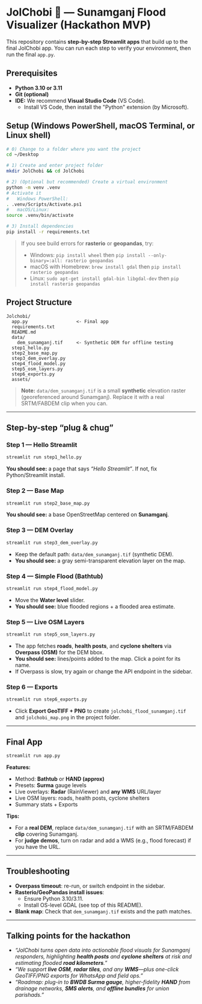 # JolChobi 🌊 — Sunamganj Flood Visualizer (Hackathon MVP)

This repository contains **step-by-step Streamlit apps** that build up to the final JolChobi app.
You can run each step to verify your environment, then run the final `app.py`.

## Prerequisites
- **Python 3.10 or 3.11**
- **Git (optional)**
- **IDE:** We recommend **Visual Studio Code** (VS Code).
  - Install VS Code, then install the "Python" extension (by Microsoft).

## Setup (Windows PowerShell, macOS Terminal, or Linux shell)
```bash
# 0) Change to a folder where you want the project
cd ~/Desktop

# 1) Create and enter project folder
mkdir JolChobi && cd JolChobi

# 2) (Optional but recommended) Create a virtual environment
python -m venv .venv
# Activate it
#   Windows PowerShell:
. .venv/Scripts/Activate.ps1
#   macOS/Linux:
source .venv/bin/activate

# 3) Install dependencies
pip install -r requirements.txt
```

> If you see build errors for **rasterio** or **geopandas**, try:
> - Windows: `pip install wheel` then `pip install --only-binary=:all: rasterio geopandas`
> - macOS with Homebrew: `brew install gdal` then `pip install rasterio geopandas`
> - Linux: `sudo apt-get install gdal-bin libgdal-dev` then `pip install rasterio geopandas`

## Project Structure
```
Jolchobi/
  app.py                  <- Final app
  requirements.txt
  README.md
  data/
    dem_sunamganj.tif     <- Synthetic DEM for offline testing
  step1_hello.py
  step2_base_map.py
  step3_dem_overlay.py
  step4_flood_model.py
  step5_osm_layers.py
  step6_exports.py
  assets/
```
> **Note:** `data/dem_sunamganj.tif` is a small **synthetic** elevation raster (georeferenced around Sunamganj).
> Replace it with a real SRTM/FABDEM clip when you can.

---

## Step-by-step “plug & chug”

### Step 1 — Hello Streamlit
```bash
streamlit run step1_hello.py
```
**You should see:** a page that says *“Hello Streamlit”*. If not, fix Python/Streamlit install.

### Step 2 — Base Map
```bash
streamlit run step2_base_map.py
```
**You should see:** a base OpenStreetMap centered on **Sunamganj**.

### Step 3 — DEM Overlay
```bash
streamlit run step3_dem_overlay.py
```
- Keep the default path: `data/dem_sunamganj.tif` (synthetic DEM).
- **You should see:** a gray semi-transparent elevation layer on the map.

### Step 4 — Simple Flood (Bathtub)
```bash
streamlit run step4_flood_model.py
```
- Move the **Water level** slider.
- **You should see:** blue flooded regions + a flooded area estimate.

### Step 5 — Live OSM Layers
```bash
streamlit run step5_osm_layers.py
```
- The app fetches **roads**, **health posts**, and **cyclone shelters** via **Overpass (OSM)** for the DEM bbox.
- **You should see:** lines/points added to the map. Click a point for its name.
- If Overpass is slow, try again or change the API endpoint in the sidebar.

### Step 6 — Exports
```bash
streamlit run step6_exports.py
```
- Click **Export GeoTIFF + PNG** to create `jolchobi_flood_sunamganj.tif` and `jolchobi_map.png` in the project folder.

---

## Final App
```bash
streamlit run app.py
```
**Features:**
- Method: **Bathtub** or **HAND (approx)**
- Presets: **Surma** gauge levels
- Live overlays: **Radar** (RainViewer) and **any WMS** URL/layer
- Live OSM layers: roads, health posts, cyclone shelters
- Summary stats + Exports

**Tips:**
- For a **real DEM**, replace `data/dem_sunamganj.tif` with an SRTM/FABDEM **clip** covering Sunamganj.
- For **judge demos**, turn on radar and add a WMS (e.g., flood forecast) if you have the URL.

---

## Troubleshooting
- **Overpass timeout**: re-run, or switch endpoint in the sidebar.
- **Rasterio/GeoPandas install issues**:
  - Ensure Python 3.10/3.11.
  - Install OS-level GDAL (see top of this README).
- **Blank map**: Check that `dem_sunamganj.tif` exists and the path matches.

---

## Talking points for the hackathon
- *“JolChobi turns open data into actionable flood visuals for Sunamganj responders, highlighting **health posts** and **cyclone shelters** at risk and estimating flooded **road kilometers**.”*
- *“We support **live OSM**, **radar tiles**, and any **WMS**—plus one-click GeoTIFF/PNG exports for WhatsApp and field ops.”*
- *“Roadmap: plug-in to **BWDB Surma gauge**, higher-fidelity **HAND** from drainage networks, **SMS alerts**, and **offline bundles** for union parishads.”*
